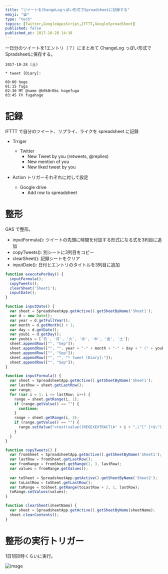 ```yaml
---
title: "ツイートをChangeLogっぽい形式でSpreadsheetに記録する"
emoji: "😀"
type: "tech"
topics: [Twitter,GoogleAppsScript,IFTTT,GoogleSpreadSheet]
published: false
published_at: 2017-10-28 14:38
---
```


一日分のツイートを1エントリ（？）にまとめて ChangeLog っぽい形式でSpradsheetに保存する。

```
2017-10-28 (土)

* tweet [Diary]:

00:00 hoge
01:15 fuga
02:30 MT @name @h0k0r0bi hogefuga
03:45 FV fugahoge
```

# 記録

IFTTT で自分のツイート、リプライ、ライクを spreadsheet に記録

- Trriger
    - Twitter
       - New Tweet by you (retweets, @replies)
       - New mention of you
       - New liked tweet by you

- Action
  トリガーそれぞれに対して設定

    - Google drive
        - Add row to spreadsheet

# 整形

GAS で整形。

- inputFormula(): ツイートの先頭に時間を付加する形式になる式を3列目に追加
- copyTweets(): 別シートに3列目をコピー
- clearSheet(): 記録シートをクリア
- inputDate(): 日付とエントリのタイトルを3列目に追加

```js
function executePerDay() {
  inputFormula();
  copyTweets();
  clearSheet('Sheet1');
  inputDate();
}

function inputDate() {
  var sheet = SpreadsheetApp.getActive().getSheetByName('Sheet1');
  var d = new Date();
  var year = d.getFullYear();
  var month = d.getMonth() + 1;
  var day = d.getDate();
  var youbi = d.getDay();
  var youbis = ['日', '月', '火', '水', '木', '金', '土'];
  sheet.appendRow(["", "Sep"]);
  sheet.appendRow(["", "", year + "-" + month + "-" + day + " (" + youbis[youbi] + ")"]);
  sheet.appendRow(["", "Sep"]);
  sheet.appendRow(["", "", "* tweet [Diary]:"]);
  sheet.appendRow(["", "Sep"]);
}

function inputFormula() {
  var sheet = SpreadsheetApp.getActive().getSheetByName('Sheet1');
  var lastRow = sheet.getLastRow();
  var range;
  for (var i = 1; i <= lastRow; i++) {
    range = sheet.getRange(i, 1);
    if (range.getValue() == "") {
      continue;
    }
    range = sheet.getRange(i, 3);
    if (range.getValue() == "") {
      range.setValue("=text(value((REGEXEXTRACT(A" + i + ",\"[^ ]+$\"))),\"HH:mm \") & B" + i);
    }
  }
}

function copyTweets() {
  var fromSheet = SpreadsheetApp.getActive().getSheetByName('Sheet1');
  var lastRow = fromSheet.getLastRow();
  var fromRange = fromSheet.getRange(1, 3, lastRow);
  var values = fromRange.getValues();
  
  var toSheet = SpreadsheetApp.getActive().getSheetByName('Sheet2');
  var toLastRow = toSheet.getLastRow();
  var toRange = toSheet.getRange(toLastRow + 2, 1, lastRow);
  toRange.setValues(values);
}

function clearSheet(sheetName) {
  var sheet = SpreadsheetApp.getActive().getSheetByName(sheetName);
  sheet.clearContents();
}
```

# 整形の実行トリガー

1日1回0時くらいに実行。

![image](https://qiita-image-store.s3.amazonaws.com/0/24711/fb139f76-6774-595c-adc6-19f9408b87db.png)

